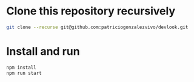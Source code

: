 # Clone this repository recursively

```bash
git clone --recurse git@github.com:patriciogonzalezvivo/devlook.git
```

# Install and run

```bash
npm install
npm run start
```
